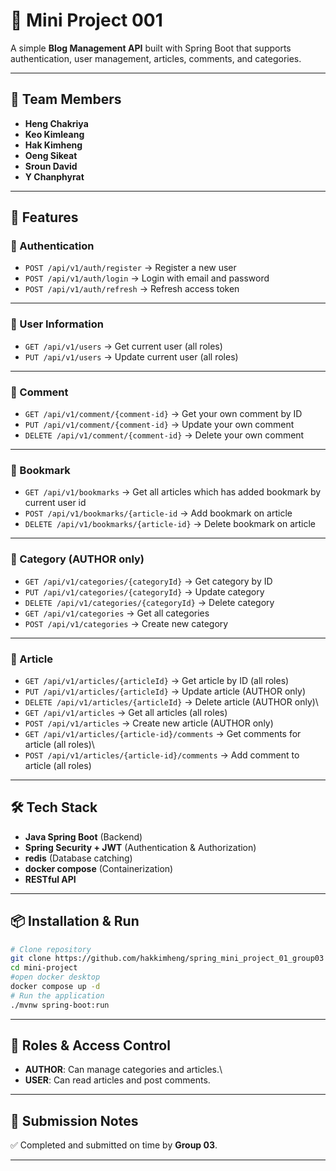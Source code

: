 # 📝 Mini Project 001

A simple **Blog Management API** built with Spring Boot that supports
authentication, user management, articles, comments, and categories.

------------------------------------------------------------------------

## 👥 Team Members

-   **Heng Chakriya**
-   **Keo Kimleang**
-   **Hak Kimheng**
-   **Oeng Sikeat**
-   **Sroun David**
-   **Y Chanphyrat**

------------------------------------------------------------------------

## 🚀 Features

### 🔐 Authentication

-   `POST /api/v1/auth/register` → Register a new user
-   `POST /api/v1/auth/login` → Login with email and password
-   `POST /api/v1/auth/refresh` → Refresh access token

------------------------------------------------------------------------

### 👤 User Information

-   `GET /api/v1/users` → Get current user (all roles)
-   `PUT /api/v1/users` → Update current user (all roles)

------------------------------------------------------------------------

### 💬 Comment

-   `GET /api/v1/comment/{comment-id}` → Get your own comment by ID
-   `PUT /api/v1/comment/{comment-id}` → Update your own comment
-   `DELETE /api/v1/comment/{comment-id}` → Delete your own comment

------------------------------------------------------------------------

### 🔖 Bookmark

-   `GET /api/v1/bookmarks` → Get all articles which has added bookmark by current user id
-   `POST /api/v1/bookmarks/{article-id` → Add bookmark on article
-   `DELETE /api/v1/bookmarks/{article-id}` → Delete bookmark on article

------------------------------------------------------------------------

### 📂 Category (AUTHOR only)

-   `GET /api/v1/categories/{categoryId}` → Get category by ID
-   `PUT /api/v1/categories/{categoryId}` → Update category
-   `DELETE /api/v1/categories/{categoryId}` → Delete category
-   `GET /api/v1/categories` → Get all categories
-   `POST /api/v1/categories` → Create new category

------------------------------------------------------------------------

### 📰 Article

-   `GET /api/v1/articles/{articleId}` → Get article by ID (all roles)
-   `PUT /api/v1/articles/{articleId}` → Update article (AUTHOR only)
-   `DELETE /api/v1/articles/{articleId}` → Delete article (AUTHOR
    only)\
-   `GET /api/v1/articles` → Get all articles (all roles)
-   `POST /api/v1/articles` → Create new article (AUTHOR only)
-   `GET /api/v1/articles/{article-id}/comments` → Get comments for
    article (all roles)\
-   `POST /api/v1/articles/{article-id}/comments` → Add comment to
    article (all roles)

------------------------------------------------------------------------

## 🛠️ Tech Stack

-   **Java Spring Boot** (Backend)
-   **Spring Security + JWT** (Authentication & Authorization)
-   **redis** (Database catching)
-   **docker compose** (Containerization)
-   **RESTful API** 

------------------------------------------------------------------------

## 📦 Installation & Run

``` bash
# Clone repository
git clone https://github.com/hakkimheng/spring_mini_project_01_group03
cd mini-project
#open docker desktop
docker compose up -d
# Run the application
./mvnw spring-boot:run
```

------------------------------------------------------------------------

## 🔑 Roles & Access Control

-   **AUTHOR**: Can manage categories and articles.\
-   **USER**: Can read articles and post comments.

------------------------------------------------------------------------

## 📌 Submission Notes

✅ Completed and submitted on time by **Group 03**.

---


